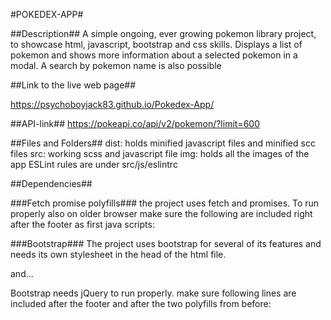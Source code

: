 #POKEDEX-APP#

##Description##
A simple ongoing, ever growing pokemon library project, to showcase html, javascript, bootstrap and css skills.
Displays  a list of pokemon and shows more information about a selected pokemon in a modal.
A search by pokemon name is also possible

##Link to the live web page##

https://psychoboyjack83.github.io/Pokedex-App/

##API-link##
https://pokeapi.co/api/v2/pokemon/?limit=600

##Files and Folders##
dist: holds minified javascript files and minified scc files
src: working scss and javascript file
img: holds all the images of the app
ESLint rules are under src/js/eslintrc

##Dependencies##

###Fetch promise polyfills###
the project uses fetch and promises. To run properly also on older browser make sure the following are included right after the footer as first java scripts:
    <script scr="dist/js/promise-polyfill.js"></script>
    <script scr="dist/js/fetch-polyfill.js"></script>

###Bootstrap###
The project uses bootstrap for several of its features and needs its own stylesheet in the head of the html file.
<link rel="stylesheet" href="https://cdn.jsdelivr.net/npm/bootstrap@4.3.1/dist/css/bootstrap.min.css" integrity="sha384-ggOyR0iXCbMQv3Xipma34MD+dH/1fQ784/j6cY/iJTQUOhcWr7x9JvoRxT2MZw1T" crossorigin="anonymous">

and...

Bootstrap needs jQuery to run properly. make sure following lines are included after the footer and after the two polyfills from before:
    <script src="https://code.jquery.com/jquery-3.3.1.js" integrity="sha256-2Kok7MbOyxpgUVvAk/HJ2jigOSYS2auK4Pfzbm7uH60=" crossorigin="anonymous"></script>
    <script src="https://cdn.jsdelivr.net/npm/popper.js@1.14.7/dist/umd/popper.min.js" integrity="sha384-UO2eT0CpHqdSJQ6hJty5KVphtPhzWj9WO1clHTMGa3JDZwrnQq4sF86dIHNDz0W1" crossorigin="anonymous"></script>
    <script src="https://cdn.jsdelivr.net/npm/bootstrap@4.3.1/dist/js/bootstrap.min.js" integrity="sha384-JjSmVgyd0p3pXB1rRibZUAYoIIy6OrQ6VrjIEaFf/nJGzIxFDsf4x0xIM+B07jRM" crossorigin="anonymous"></script>
